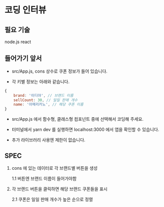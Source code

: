# 코딩 인터뷰

## 필요 기술

node.js react

## 들어가기 앞서

- src/App.js, cons 상수로 쿠폰 정보가 들어 있습니다.

- 각 키별 정보는 아래와 같습니다.

```javascript
{
    brand: '이디야', // 브랜드 이름
    sellCount: 30, // 일일 판매 개수
    name: '아메리카노', // 해당 쿠폰 이름
}
```

- src/App.js 에서 함수형, 클래스형 컴포넌트 중에 선택해서 코딩해 주세요.

- 터미널에서 yarn dev 를 실행하면 localhost:3000 에서 앱을 확인할 수 있습니다.

- 추가 라이브러리 사용엔 제한이 없습니다.

## SPEC

1. cons 에 있는 데이터로 각 브랜드별 버튼을 생성

   1.1 버튼엔 브랜드 이름이 들어가야함

2. 각 브랜드 버튼을 클릭하면 해당 브랜드 쿠폰들을 표시

   2.1 쿠폰은 일일 판매 개수가 높은 순으로 정렬
